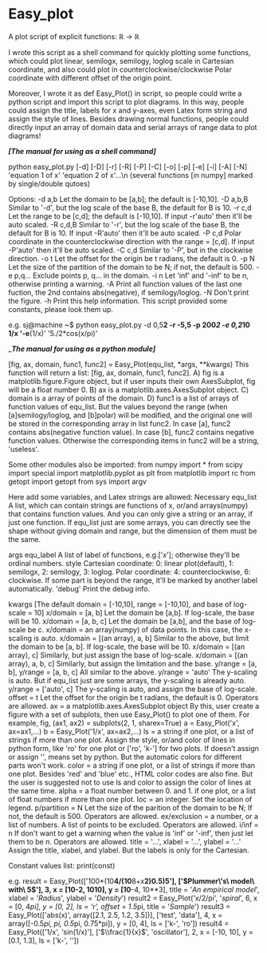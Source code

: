 # Easy_plot
A plot script of explicit functions: ℝ → ℝ

I wrote this script as a shell command for quickly plotting some functions,
which could plot linear, semilogx, semilogy, loglog scale in Cartesian coordinate, and also could plot in counterclockwise/clockwise Polar coordinate with different offset of the origin point.

Moreover, I wrote it as def Easy_Plot() in script, so people could write a python script and import this script to plot diagrams. In this way, people could assign the title, labels for x and y-axes, even Latex form string and assign the style of lines. Besides drawing normal functions, people could directly input an array of domain data and serial arrays of range data to plot diagrams!

_____________________________________[The manual for using as a shell command]_____________________________________

python easy_plot.py [-d] [-D] [-r] [-R] [-P] [-C] [-o] [-p] [-e] [-i] [-A] [-N] 'equation 1 of x' 'equation 2 of x'...\n
                                                         (several functions [in numpy] marked by single/double qutoes)
 
Options:
-d a,b
  Let the domain to be [a,b]; the default is [-10,10].
-D a,b,B
  Similar to '-d', but the log scale of the base B, the default for B is 10.
-r c,d
  Let the range to be [c,d]; the default is [-10,10].
  If input -r'auto' then it'll be auto scaled.
-R c,d,B
  Similar to '-r', but the log scale of the base B, the default for B is 10.
  If input -R'auto' then it'll be auto scaled.
-P c,d
  Polar coordinate in the counterclockwise direction with the range = [c,d].
  If input -P'auto' then it'll be auto scaled.
-C c,d
  Similar to '-P', but in the clockwise direction.
-o t
  Let the offset for the origin be t radians, the default is 0.
-p N
  Let the size of the partition of the domain to be N; if not, the default is 500.
-e p,q...
  Exclude points p, q... in the domain.
-i n
  Let 'inf' and '-inf' to be n, otherwise printing a warning.
-A
  Print all function values of the last one fuction, the 2nd contains abs(negative), if semilogy/loglog.
-N
  Don't print the figure.
-h
  Print this help information.
This script provided some constants, please look them up.

e.g.
sj@machine ~$ python easy_plot.py -d 0,5**2 -r -5,5 -p 200*2 -e 0,2*10 1/x '-e**(1/x)' '5./2*cos(x/pi)'

____________________________________The manual for using as a python module]___________________________________

[fig, ax, domain, func1, func2] = Easy_Plot(equ_list, *args, **kwargs)
This function will return a list: [fig, ax, domain, func1, func2].
  A) fig is a matplotlib.figure.Figure object, but if user inputs their
    own AxesSubplot, fig will be a float number 0.
  B) ax is a matplotlib.axes.AxesSubplot object.
  C) domain is a array of points of the domain.
  D) func1 is a list of arrays of function values of equ_list.
    But the values beyond the range (when [a]semilogy/loglog, and [b]polar)
    will be modified, and the original one will be stored in
    the corresponding array in list func2.
    In case [a], func2 contains abs(negative function value).
    In case [b], func2 contains negative function values.
    Otherwise the corresponding items in func2 will be a string, 'useless'.

Some other modules also be imported:
  from numpy import *
  from scipy import special
  import matplotlib.pyplot as plt
  from matplotlib import rc
  from getopt import getopt
  from sys import argv

Here add some variables, and Latex strings are allowed:
Necessary
equ_list
 A list, which can contain strings are functions of x, or/and arrays(numpy) that contains function values. And you can only give a string or an array, if just one function. If equ_list just are some arrays, you can directly see the shape without giving domain and range, but the dimension of them must be the same.

args
equ_label
 A list of label of functions, e.g.['$x$']; otherwise they'll be ordinal numbers.
style
 Cartesian coordinate: 0: linear plot(default), 1: semilogx, 2: semilogy, 3: loglog.
 Polar coordinate: 4: counterclockwise, 6: clockwise.
  If some part is beyond the range, it'll be marked by another label automatically.
'debug'
 Print the debug info.

kwargs
[The default domain = [-10,10], range = [-10,10], and base of log-scale = 10]
x/domain = [a, b]
 Let the domain be [a,b]. If log-scale, the base will be 10.
x/domain = [a, b, c]
 Let the domain be [a,b], and the base of log-scale be c.
x/domain = an array(numpy) of data points. In this case, the x-scaling is auto.
x/domain = [(an array), a, b]
 Similar to the above, but limit the domain to be [a, b]. If log-scale, the base will be 10.
x/domain = [(an array), c]
 Similarly, but just assign the base of log-scale.
x/domain = [(an array), a, b, c]
 Similarly, but assign the limitation and the base.
y/range = [a, b], y/range = [a, b, c] All similar to the above.
y/range = 'auto'
 The y-scaling is auto. But if equ_list just are some arrays, the y-scaling is already auto.
y/range = ['auto', c]
 The y-scaling is auto, and assign the base of log-scale.
offset = t
 Let the offset for the origin be t radians, the default is 0. Operators are allowed.
ax = a matplotlib.axes.AxesSubplot object
 By this, user create a figure with a set of subplots, then use Easy_Plot() to plot one of them.
 For example,
     fig, (ax1, ax2) = subplots(2, 1, sharex=True)
     a = Easy_Plot('x', ax=ax1,...)
     b = Easy_Plot('1/x', ax=ax2,...)
ls = a string if one plot, or a list of strings if more than one plot.
 Assign the style, or/and color of lines in python form, like 'ro' for one plot or ['ro', 'k-'] for two plots. If doesn't assign or assign '', means set by python. But the automatic colors for different parts won't work.
color = a string if one plot, or a list of strings if more than one plot.
 Besides 'red' and 'blue' etc., HTML color codes are also fine.
 But the user is suggested not to use ls and color to assign the color of lines at the same time.
alpha = a float number between 0. and 1. if one plot, or a list of float numbers if more than one plot.
loc = an integer.
 Set the location of legend.
p/partition = N
 Let the size of the parition of the domain to be N; If not, the default is 500. Operators are allowed.
ex/exclusion = a number, or a list of numbers.
 A list of points to be excluded. Operators are allowed.
i/inf = n
 If don't want to get a warning when the value is 'inf' or '-inf', then just let them to be n. Operators are allowed.
title = '...', xlabel = '...', ylabel = '...'
 Assign the title, xlabel, and ylabel. But the labels is only for the Cartesian.

Constant values list: print(const)

e.g.
result = Easy_Plot(['100*(10**4/(10**8+x**2)**0.5)**5'],  ['$Plummer\'s\ model\ with\ 5$'],  3,
                              x = [10**-2, 10**10],  y = [10**-4, 10**3],
                              title = '$An\ empirical\ model$',  xlabel = '$Radius$', ylabel = '$Density$')
result2 = Easy_Plot('x/2/pi',  '$spiral$',  6,  x = [0, 4*pi],  y = [0, 2],  ls = 'r',  offset = 1.5*pi,  title = '$Sample$')
result3 = Easy_Plot(['abs(x)',  array([2.1, 2.5, 1.2, 3.5])],  ['test', 'data'],  4,
                              x = array([-0.5*pi, pi, 0.5*pi, 0.75*pi]),  y = [0, 4],  ls = ['k-', 'ro'])
result4 = Easy_Plot(['1/x',  'sin(1/x)'],  ['$\\frac{1}{x}$',  'oscillator'],  2,  x = [-10, 10],  y = [0.1, 1.3],  ls = ['k-', ''])

